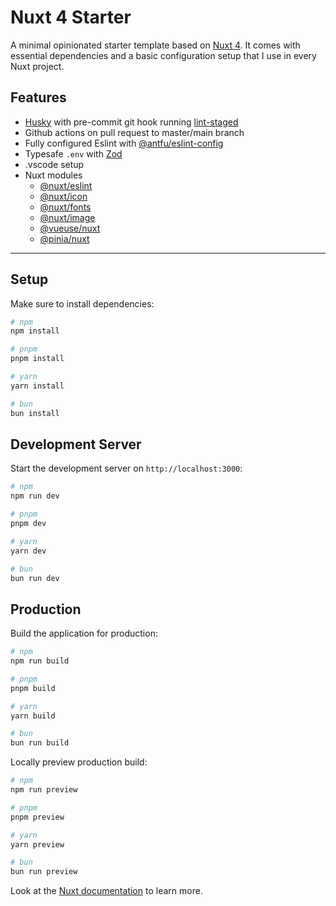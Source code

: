 # Nuxt 4 Starter

A minimal opinionated starter template based on [Nuxt 4](https://nuxt.com). It comes with essential dependencies and a basic configuration setup that I use in every Nuxt project.

## Features

- [Husky](https://typicode.github.io/husky/) with pre-commit git hook running [lint-staged](https://github.com/lint-staged/lint-staged)
- Github actions on pull request to master/main branch
- Fully configured Eslint with [@antfu/eslint-config](https://github.com/antfu/eslint-config)
- Typesafe `.env` with [Zod](https://zod.dev/)
- .vscode setup
- Nuxt modules
  - [@nuxt/eslint](https://eslint.nuxt.com/)
  - [@nuxt/icon](https://github.com/nuxt/icon)
  - [@nuxt/fonts](https://fonts.nuxt.com)
  - [@nuxt/image](https://image.nuxt.com)
  - [@vueuse/nuxt](https://vueuse.org/)
  - [@pinia/nuxt](https://pinia.vuejs.org/)

---

## Setup

Make sure to install dependencies:

```bash
# npm
npm install

# pnpm
pnpm install

# yarn
yarn install

# bun
bun install
```

## Development Server

Start the development server on `http://localhost:3000`:

```bash
# npm
npm run dev

# pnpm
pnpm dev

# yarn
yarn dev

# bun
bun run dev
```

## Production

Build the application for production:

```bash
# npm
npm run build

# pnpm
pnpm build

# yarn
yarn build

# bun
bun run build
```

Locally preview production build:

```bash
# npm
npm run preview

# pnpm
pnpm preview

# yarn
yarn preview

# bun
bun run preview
```

Look at the [Nuxt documentation](https://nuxt.com/docs/getting-started/introduction) to learn more.
